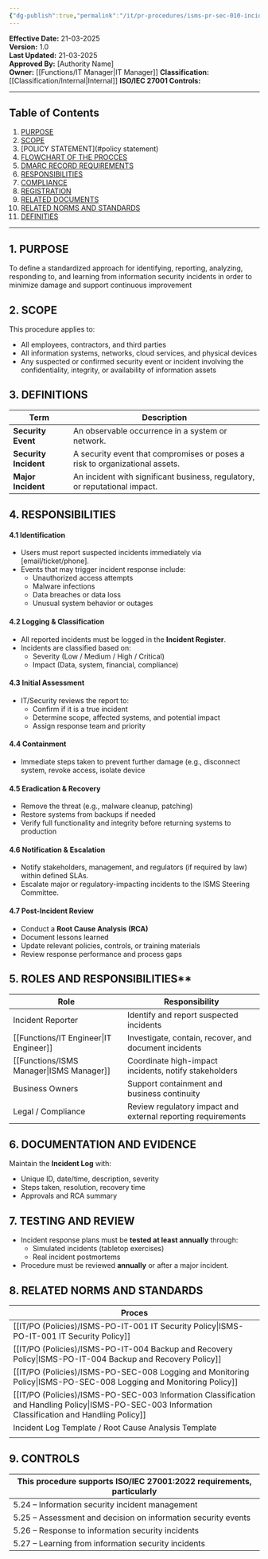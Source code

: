 ```yaml
---
{"dg-publish":true,"permalink":"/it/pr-procedures/isms-pr-sec-010-incident-response-procedure/"}
---
```


**Effective Date:** 21-03-2025  
**Version:** 1.0  
**Last Updated:** 21-03-2025  
**Approved By:** [Authority Name]  
**Owner:** [[Functions/IT Manager\|IT Manager]]
**Classification:** [[Classification/Internal\|Internal]]
**ISO/IEC 27001 Controls:** 

---
## **Table of Contents**  
1. [PURPOSE](#purpose)  
2. [SCOPE](#scope)  
3. [POLICY STATEMENT](#policy statement)  
4. [FLOWCHART OF THE PROCCES](#roles-and-responsibilities)  
5. [DMARC RECORD REQUIREMENTS](#dmarc)  
6. [RESPONSIBILITIES](#responsibilities)  
7. [COMPLIANCE](#compliance)  
8. [REGISTRATION](#registrations)  
9. [RELATED DOCUMENTS](#appendices) 
10. [RELATED NORMS AND STANDARDS](#appendices) 
11. [DEFINITIES](#DEFINITIES) 

---
## **1. PURPOSE**  
To define a standardized approach for identifying, reporting, analyzing, responding to, and learning from information security incidents in order to minimize damage and support continuous improvement
## **2. SCOPE**
This procedure applies to:
- All employees, contractors, and third parties
- All information systems, networks, cloud services, and physical devices
- Any suspected or confirmed security event or incident involving the confidentiality, integrity, or availability of information assets  
 ## **3. DEFINITIONS**

| Term                      | Description                                                                 |
| ------------------------- | --------------------------------------------------------------------------- |
| **Security Event**        | An observable occurrence in a system or network.                            |
| **Security** **Incident** | A security event that compromises or poses a risk to organizational assets. |
| **Major Incident**        | An incident with significant business, regulatory, or reputational impact.  |
## **4. RESPONSIBILITIES**

#### 4.1 Identification

- Users must report suspected incidents immediately via [email/ticket/phone].
- Events that may trigger incident response include:
    - Unauthorized access attempts
    - Malware infections
    - Data breaches or data loss
    - Unusual system behavior or outages
#### 4.2 Logging & Classification
- All reported incidents must be logged in the **Incident Register**.
- Incidents are classified based on:
    - Severity (Low / Medium / High / Critical)
    - Impact (Data, system, financial, compliance)
#### 4.3 Initial Assessment

- IT/Security reviews the report to:
    - Confirm if it is a true incident
    - Determine scope, affected systems, and potential impact
    - Assign response team and priority
#### 4.4 Containment
- Immediate steps taken to prevent further damage (e.g., disconnect system, revoke access, isolate device
#### 4.5 Eradication & Recovery
- Remove the threat (e.g., malware cleanup, patching)
- Restore systems from backups if needed
- Verify full functionality and integrity before returning systems to production
#### 4.6 Notification & Escalation
- Notify stakeholders, management, and regulators (if required by law) within defined SLAs.
- Escalate major or regulatory-impacting incidents to the ISMS Steering Committee.
#### 4.7 Post-Incident Review
- Conduct a **Root Cause Analysis (RCA)**
- Document lessons learned
- Update relevant policies, controls, or training materials
- Review response performance and process gaps

## 5. ROLES AND RESPONSIBILITIES**

| Role               | Responsibility                                               |
| ------------------ | ------------------------------------------------------------ |
| Incident Reporter  | Identify and report suspected incidents                      |
| [[Functions/IT Engineer\|IT Engineer]]    | Investigate, contain, recover, and document incidents        |
| [[Functions/ISMS Manager\|ISMS Manager]]   | Coordinate high-impact incidents, notify stakeholders        |
| Business Owners    | Support containment and business continuity                  |
| Legal / Compliance | Review regulatory impact and external reporting requirements |
## **6. DOCUMENTATION AND EVIDENCE**  
Maintain the **Incident Log** with:
- Unique ID, date/time, description, severity
- Steps taken, resolution, recovery time
- Approvals and RCA summary

## **7. TESTING AND REVIEW**
- Incident response plans must be **tested at least annually** through:
    - Simulated incidents (tabletop exercises)
    - Real incident postmortems
- Procedure must be reviewed **annually** or after a major incident.

## **8. RELATED NORMS AND STANDARDS**

| Proces                                                             |
| ------------------------------------------------------------------ |
| [[IT/PO (Policies)/ISMS-PO-IT-001 IT Security Policy\|ISMS-PO-IT-001 IT Security Policy]]                              |
| [[IT/PO (Policies)/ISMS-PO-IT-004 Backup and Recovery Policy\|ISMS-PO-IT-004 Backup and Recovery Policy]]                      |
| [[IT/PO (Policies)/ISMS-PO-SEC-008 Logging and Monitoring Policy\|ISMS-PO-SEC-008 Logging and Monitoring Policy]]                  |
| [[IT/PO (Policies)/ISMS-PO-SEC-003 Information Classification and Handling Policy\|ISMS-PO-SEC-003 Information Classification and Handling Policy]] |
| Incident Log Template / Root Cause Analysis Template               |
|                                                                    |
## 9. CONTROLS

| This procedure supports **ISO/IEC 27001:2022** requirements, particularly |
| ------------------------------------------------------------------------- |
| 5.24 – Information security incident management                           |
| 5.25 – Assessment and decision on information security events             |
| 5.26 – Response to information security incidents                         |
| 5.27 – Learning from information security incidents                       |












